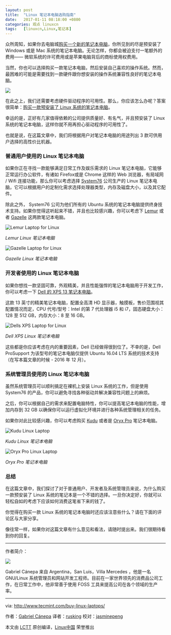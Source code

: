 ```yaml
---
layout: post
title:	"Linux 笔记本电脑选购指南"
date:	2017-01-11 08:18:00 +0800 
categories:	观点 linuxcn 
tags:	[linuxcn,Linux,笔记本]
---
```



众所周知，如果你去电脑城[购买一个新的笔记本电脑](http://amzn.to/2fPxTms)，你所见到的尽是预安装了 Windows 或是 Mac 系统的笔记本电脑。无论怎样，你都会被迫支付一笔额外的费用—— 微软系统的许可费用或是苹果电脑背后的商标使用权费用。


当然，你也可以选择购买一款笔记本电脑，然后安装自己喜欢的操作系统。然而，最困难的可能是需要找到一款硬件跟你想安装的操作系统兼容性良好的笔记本电脑。


![](/Asserts/Images//attachment/album/201701/10/222416ccarzxm8bb81qeze.jpg)


在此之上，我们还需要考虑硬件驱动程序的可用性。那么，你应该怎么办呢？答案很简单：[购买一款预安装了 Linux 系统的笔记本电脑](http://amzn.to/2fPxTms)。


幸运的是，正好有几家值得依赖的公司提供质量好、有名气，并且预安装了 Linux 系统的笔记本电脑，这样你就不用再担心驱动程序的可用性了。


也就是说，在这篇文章中，我们将根据用户对笔记本电脑的用途列出 3 款可供用户选择的高性价比机器。


### 普通用户使用的 Linux 笔记本电脑


如果你正在寻找一款能够满足日常工作及娱乐需求的 Linux 笔记本电脑，它能够正常运行办公软件，有诸如 Firefox或是 Chrome 这样的 Web 浏览器，有局域网 / Wifi 连接功能，那么你可以考虑选择 [System76](https://system76.com/laptops) 公司生产的 Linux 笔记本电脑，它可以根据用户的定制化需求选择处理器类型，内存及磁盘大小，以及其它配件。


除此之外， System76 公司为他们所有的 Ubuntu 系统的笔记本电脑提供终身技术支持。如果你觉得这听起来不错，并且也比较感兴趣，你可以考虑下 [Lemur](https://system76.com/laptops/lemur) 或者 [Gazelle](https://system76.com/laptops/gazelle) 这两款笔记本电脑。


![Lemur Laptop for Linux](/Asserts/Images//attachment/album/201701/10/222438wvbr5h65br2hr363.png)


*Lemur Linux 笔记本电脑*


![Gazelle Laptop for Linux](/Asserts/Images//attachment/album/201701/10/222439vy570zlu6e0dnn71.png)


*Gazelle Linux 笔记本电脑*


### 开发者使用的 Linux 笔记本电脑


如果你想找一款坚固可靠，外观精美，并且性能强悍的笔记本电脑用于开发工作，你可以考虑一下 [Dell 的 XPS 13 笔记本电脑](http://amzn.to/2fBLMGj)。


这款 13 英寸的精美笔记本电脑，配置全高清 HD 显示器，触摸板，售价范围视其配置情况而定，CPU 代号/型号：Intel 的第 7 代处理器 i5 和 i7，固态硬盘大小：128 至 512 GB，内存大小：8 至 16 GB。


![Dells XPS Laptop for Linux](/Asserts/Images//attachment/album/201701/10/222442vj8p8b5niwunu7p2.png)


*Dell XPS Linux 笔记本电脑*


这些都是你应该考虑在内的重要因素，Dell 已经做得很到位了。不幸的是，Dell ProSupport 为该型号的笔记本电脑仅提供 Ubuntu 16.04 LTS 系统的技术支持（在写本篇文章的时候 - 2016 年 12 月）。


### 系统管理员使用的 Linux 笔记本电脑


虽然系统管理员可以顺利搞定在裸机上安装 Linux 系统的工作，但是使用 System76 的产品，你可以避免寻找各种驱动并解决兼容性问题上的麻烦。


之后，你可以根据自己的需求来配置电脑特性，你可以提高笔记本电脑的性能，增加内存到 32 GB 以确保你可以运行虚拟化环境并进行各种系统管理相关的任务。


如果你对此比较感兴趣，你可以考虑购买 [Kudu](https://system76.com/laptops/kudu) 或者是 [Oryx Pro](https://system76.com/laptops/oryx) 笔记本电脑。


![Kudu Linux Laptop](/Asserts/Images//attachment/album/201701/10/222444qmlufa6mfhjnu7h7.png)


*Kudu Linux 笔记本电脑*


![Oryx Pro Linux Laptop](/Asserts/Images//attachment/album/201701/10/222446cwwom9d78amd7e71.png)


*Oryx Pro 笔记本电脑*


### 总结


在这篇文章中，我们探讨了对于普通用户、开发者及系统管理员来说，为什么购买一款预安装了 Linux 系统的笔记本是一个不错的选择。一旦你决定好，你就可以轻松自如的考虑下应该如何消费这笔省下来的钱了。


你觉得在购买一款 Linux 系统的笔记本电脑时还应该注意些什么？请在下面的评论区与大家分享。


像往常一样，如果你对这篇文章有什么意见和看法，请随时提出来。我们很期待看到你的回复。




---


作者简介：


![](/Asserts/Images//attachment/album/201701/10/222449v4znozobjlbamu4b.png)


Gabriel Cánepa 来自 Argentina，San Luis，Villa Mercedes ，他是一名 GNU/Linux 系统管理员和网站开发工程师。目前在一家世界领先的消费品公司工作，在日常工作中，他非常善于使用 FOSS 工具来提高公司在各个领域的生产率。




---


 


via: <http://www.tecmint.com/buy-linux-laptops/>


作者：[Gabriel Cánepa](http://www.tecmint.com/author/gacanepa/) 译者：[rusking](https://github.com/rusking) 校对：[jasminepeng](https://github.com/jasminepeng)


本文由 [LCTT](https://github.com/LCTT/TranslateProject) 原创编译，[Linux中国](https://linux.cn/) 荣誉推出
